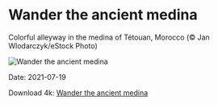 # Wander the ancient medina

Colorful alleyway in the medina of Tétouan, Morocco (© Jan Wlodarczyk/eStock Photo)

![Wander the ancient medina](https://bing.com/th?id=OHR.Tetouan_EN-US7379560261_UHD.jpg&rf=LaDigue_UHD.jpg&pid=hp&w=1024&h=576)

Date: 2021-07-19

Download 4k: [Wander the ancient medina](https://bing.com/th?id=OHR.Tetouan_EN-US7379560261_UHD.jpg&rf=LaDigue_UHD.jpg&pid=hp&w=3840&h=2160)

